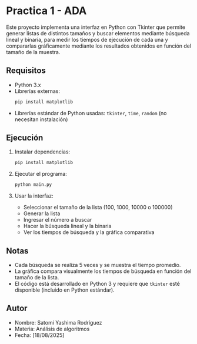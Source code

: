 # Practica 1 - ADA

Este proyecto implementa una interfaz en Python con Tkinter que permite generar listas de distintos tamaños y buscar elementos mediante búsqueda lineal y binaria, para medir los tiempos de ejecución de cada una y compararlas gráficamente mediante los resultados obtenidos en función del tamaño de la muestra.

## Requisitos

- Python 3.x
- Librerías externas:
  ```bash
  pip install matplotlib
  ```
- Librerías estándar de Python usadas: `tkinter`, `time`, `random` (no necesitan instalación)

## Ejecución

1. Instalar dependencias:
   ```bash
   pip install matplotlib
   ```

2. Ejecutar el programa:
   ```bash
   python main.py
   ```

3. Usar la interfaz:
   - Seleccionar el tamaño de la lista (100, 1000, 10000 o 100000)
   - Generar la lista
   - Ingresar el número a buscar
   - Hacer la búsqueda lineal y la binaria
   - Ver los tiempos de búsqueda y la gráfica comparativa

## Notas

- Cada búsqueda se realiza 5 veces y se muestra el tiempo promedio.
- La gráfica compara visualmente los tiempos de búsqueda en función del tamaño de la lista.
- El código está desarrollado en Python 3 y requiere que `tkinter` esté disponible (incluido en Python estándar).

## Autor

- Nombre: Satomi Yashima Rodríguez  
- Materia: Análisis de algoritmos
- Fecha: [18/08/2025]

